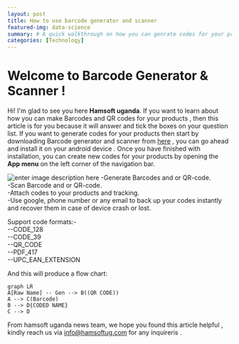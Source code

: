 ```yaml
---
layout: post
title: How to use barcode generator and scanner 
featured-img: data-science
summary: # A quick walkthrough on how you can genrate codes for your products and organize them for sales.
categories: [Technology]
---
```



# Welcome to Barcode Generator & Scanner !

Hi! I'm glad to see you here  **Hamsoft uganda**. If you want to learn about how  you can make Barcodes and QR codes for your products , then this article is for you because it will answer and tick the boxes on your question list. If you want to generate codes for your products then start by  downloading  Barcode generator and scanner from [here](https://play.google.com/store/apps/details?id=com.hamsoftug.barcodegeneratorandscanner) , you can go ahead and install it on your android device . Once you have finished with installation, you can create new codes for your products  by opening the **App menu** on the left corner of the navigation bar.

![enter image description here](https://lh3.googleusercontent.com/U2eyz6SLKvZHefvsCMslZzOFLGuINK5KwC73UuM_lr9a-8xZZCDWNBxGKqIdeD5rMls=w1366-h671)
-Generate Barcodes and or QR-code.  
-Scan Barcode and or QR-code.  
-Attach codes to your products and tracking.  
-Use google, phone number or any email to back up your codes instantly and recover them in case of device crash or lost.  
  
Support code formats:-  
--CODE_128  
--CODE_39  
--QR_CODE  
--PDF_417  
--UPC_EAN_EXTENSION

And this will produce a flow chart:

```mermaid
graph LR
A[Raw Name] -- Gen --> B((QR CODE))
A --> C(Barcode)
B --> D{CODED NAME}
C --> D
```

From hamsoft uganda news team, we hope you found this article helpful , kindly reach us via info@hamsoftug.com for any inquireris .
